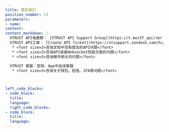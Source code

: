 ```yaml
---
title: 联系我们
position_number: 13
parameters:
- name:
content:
content_markdown: |-
  XTRUST API电报群： [XTRUST API Support Group](https://t.me/XT_api)<br />
  XTRUST API工单： [Create API Ticket](https://xtsupport.zendesk.com/hc/zh-cn/requests/new?ticket_form_id=14988676408857)
   * <font size=3>咨询文档中没有提及的API问题</font>
   * <font size=3>咨询API或者Websocket性能方面的问题</font>
   * <font size=3>咨询做市相关的问题</font>
  
  XTRUST 客服：官网、App中在线客服
   * <font size=3>咨询关于钱包、短信、2FA等问题</font>



left_code_blocks:
- code_block:
  title:
  language:
  right_code_blocks:
- code_block:
  title:
  language:
---
```

